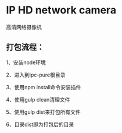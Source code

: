 # IP HD network camera
高清网络摄像机

## 打包流程：

1、安装node环境

2、进入到ipc-pure根目录

3、使用npm install命令安装插件

4、使用gulp clean清理文件

5、使用gulp dist来打包所有文件

6、目录dist即为打包后的目录
